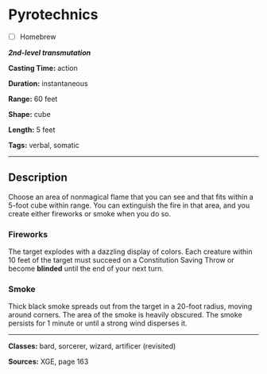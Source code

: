 # Pyrotechnics

- [ ] Homebrew

***2nd-level transmutation***

**Casting Time:** action

**Duration:** instantaneous

**Range:** 60 feet

**Shape:** cube

**Length:** 5 feet

**Tags:** verbal, somatic

---

## Description
Choose an area of nonmagical flame that you can see and that fits within a 5-foot cube within range.
You can extinguish the fire in that area, and you create either fireworks or smoke when you do so.

### Fireworks
The target explodes with a dazzling display of colors.
Each creature within 10 feet of the target must succeed on a Constitution Saving Throw or become **blinded** until the end of your next turn.

### Smoke
Thick black smoke spreads out from the target in a 20-foot radius, moving around corners.
The area of the smoke is heavily obscured.
The smoke persists for 1 minute or until a strong wind disperses it.

---

**Classes:** bard, sorcerer, wizard, artificer (revisited)

**Sources:** XGE, page 163
